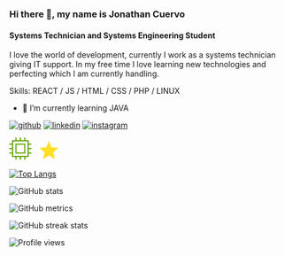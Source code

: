 ### Hi there 👋, my name is Jonathan Cuervo
#### Systems Technician and Systems Engineering Student
I love the world of development, currently I work as a systems technician giving IT support.
In my free time I love learning new technologies and perfecting which I am currently handling.

Skills: REACT / JS / HTML / CSS / PHP / LINUX

- 🌱 I’m currently learning JAVA 


[<img src='https://cdn.jsdelivr.net/npm/simple-icons@3.0.1/icons/github.svg' alt='github' height='40'>](https://github.com/NathanDevCoL)  [<img src='https://cdn.jsdelivr.net/npm/simple-icons@3.0.1/icons/linkedin.svg' alt='linkedin' height='40'>](https://www.linkedin.com/in/https://www.linkedin.com/in/jonathan-cuervo-linares-649860229//)  [<img src='https://cdn.jsdelivr.net/npm/simple-icons@3.0.1/icons/instagram.svg' alt='instagram' height='40'>](https://www.instagram.com/https://www.instagram.com/jonathan_.cuervo//)  

<a href='https://docs.github.com/en/developers'><img src='https://raw.githubusercontent.com/acervenky/animated-github-badges/master/assets/devbadge.gif' width='40' height='40'></a> <a href='https://stars.github.com/'><img src='https://raw.githubusercontent.com/acervenky/animated-github-badges/master/assets/starbadge.gif' width='35' height='35'></a> 

[![Top Langs](https://github-readme-stats.vercel.app/api/top-langs/?username=NathanDevCoL)](https://github.com/anuraghazra/github-readme-stats)

![GitHub stats](https://github-readme-stats.vercel.app/api?username=NathanDevCoL&show_icons=true)  

![GitHub metrics](https://metrics.lecoq.io/NathanDevCoL)  

![GitHub streak stats](https://github-readme-streak-stats.herokuapp.com/?user=NathanDevCoL)  

![Profile views](https://gpvc.arturio.dev/NathanDevCoL)  
